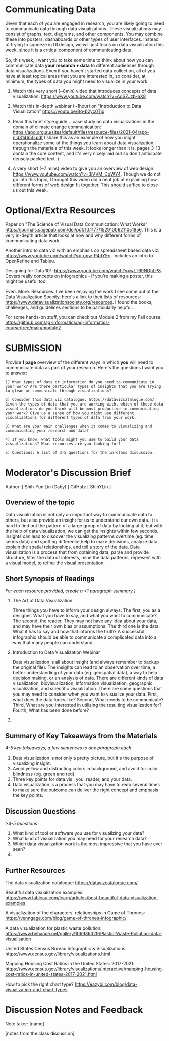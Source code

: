 # Communicating Data

Given that each of you are engaged in research, you are likely going to need to communicate data through data visualizations. These visualizations may consist of graphs, text, diagrams, and other components. You may combine these into posters, dashaboards or other types of user interfaces. Instead of trying to squeeze in UI design, we will just focus on data visualization this week, since it is a critical component of communicating data.

So, this week, I want you to take some time to think about how you can communicate data **your research + data** to different audiences through data visualizations. Even if you haven't started data collection, all of you have at least topical areas that you are interested in, so consider, at minimum, the types of data you might need to visualize in your work.

1. Watch this very short (~8min) video that introduces concepts of data visualization: https://www.youtube.com/watch?v=AdSZJzb-aX8

2. Watch this in-depth webinar (~1hour) on "Introduction to Data Visualization"
   https://youtu.be/Bq-b2yc0Tig

3. Read this brief style guide + case study on data visualizations in the domain of climate change communication: https://apo.org.au/sites/default/files/resource-files/2021-04/apo-nid314650.pdf I share this as an example of how you might operationalize some of the things you learn about data visualization through the materials of this week. It looks longer than it is, pages 3-13 contain the core content, and it's very nicely laid out so don't anticipate densely packed text :)

4. A very short (~7 mins) video to give you an overview of web design: https://www.youtube.com/watch?v=3iVVM_DgWY4. Though we do not go into this topic, I thought this video did a neat job at explaining how different forms of web design fit together. This should suffice to close us out this week.

# Optional/Extra Resources

Paper on "The Science of Visual Data
Communication: What Works" https://journals.sagepub.com/doi/pdf/10.1177/15291006211051956. This is a very in-depth article that looks at how and why different forms of communicating data work.

Another intro to data viz with an emphasis on spreadsheet based data viz: https://www.youtube.com/watch?v=-opw-P4dYEg. Includes an intro to OpenRefine and Tableu.

Designing for Data 101: https://www.youtube.com/watch?v=wLT69NDhLP8. Covers really concepts on infographics - if you're making a poster, this might be useful too!

Even. More. Resources. I've been enjoying the work I see come out of the Data Visualization Soceity, here's a link to their lists of resources: https://www.datavisualizationsociety.org/resources. I found the books, challenges, and guidelines sections to be particularly helpful.

For some hands-on stuff, you can check out Module 2 from my Fall course: https://github.com/ag-informatics/ag-informatics-course/tree/main/module2

# SUBMISSION

Provide **1 page** overview of the different ways in which **you** will need to communicate data as part of your research. Here's the questions I want you to answer:

    1) What types of data or information do you need to communicate in your work? Are there particular types of insights that you are trying to glean or communicate through visualizations?

    2) Consider this data viz catalogue: https://datavizcatalogue.com/ Given the types of data that you are working with, which of these data visualizations do you think will be most productive in communicating your work? Give us a sense of how you might use different visualizations for different types of data from your work.

    3) What are your main challenges when it comes to visualizing and communicating your research and data?

    4) If you know, what tools might you use to build your data visualizations? What resources are you looking for?

    5) Questions: A list of 3-5 questions for the in-class discussion.

# Moderator's Discussion Brief

Author: [ Shih-Yun Lin (Gaby) ]
GitHub: [ ShihYLin ]

## Overview of the topic

Data visualization is not only an important way to communicate data to others, but also provide an insight for us to understand our own data. It is hard to find out the pattern of a large group of data by looking at it, but with the help of data visualization, we can get the insights within few seconds. Insights can lead to discover the visualizing patterns overtime (eg. time series data) and spotting difference,help to make decisions, analyze data, explain the spatial relationships, and tell a story of the data. Data visualization is a process that from obtaining data, parse and provide structure, filter the data of interests, mine the data patterns, represent with a visual model, to refine the visual presentation.

## Short Synopsis of Readings

_For each resource provided, create a <1 paragraph summary.]_

1. The Art of Data Visualization

    Three things you have to inform your design always: The first, you as a designer. What you have to say, and what you want to communicate? The second, the reader. They may not have any idea about your data, and may have their own bias or assumptions. The third one is the data. What it has to say and how that informs the truth? A successful infographic should be able to communicate a complicated data into a way that many people can understand.

2. Introduction to Data Visualization Webinar

    Data visualization is all about insight (and always remember to backup the original file). The insights can lead to an observation over time, a better understanding of your data (eg. geospatial data), a way to help decision making, or an analysis of data. There are different kinds of data visualization, biovisualization, information visualization, geographic visualization, and scientific visualization. There are some questions that you may need to consider when you want to visualize your data. First, what does the data looks like? Second, What needs to be communicate? Third, What are you interested in utilizing the resulting visualization for? Fourth, What has been done before?

3.

## Summary of Key Takeaways from the Materials

_4-5 key takeaways, a few sentences to one paragraph each_

1. Data visualization is not only a pretty picture, but it's the purpose of visualizing insight.
2. Avoid yellow and distracting colors in background, and avoid for color blindness (eg. green and red).
3. Three key points for data vis : you, reader, and your data.
4. Data visualization is a process that you may have to redo several times to make sure the outcome can deliver the right concept and emphasis the key points.

## Discussion Questions

_>4-5 questions_

1. What kind of tool or software you use for visualizing your data?
2. What kind of visualization you may need for your research data?
3. Which data visualization work is the most impressive that you have ever seen?
4.

## Further Resources

The data visualization catalogue:
https://datavizcatalogue.com/

Beautiful data visualization examples:
https://www.tableau.com/learn/articles/best-beautiful-data-visualization-examples

A visualization of the characters' relationships in Game of Thrones:
https://venngage.com/blog/game-of-thrones-infographic/

A data visualization for plastic waste pollution:
https://www.behance.net/gallery/106936329/Plastic-Waste-Pollution-data-visualisation

United States Census Bureau Infographic & Visualizations:
https://www.census.gov/library/visualizations.html

Mapping Housing Cost Ratios in the United States: 2017-2021:
https://www.census.gov/library/visualizations/interactive/mapping-housing-cost-ratios-in-united-states-2017-2021.html

How to pick the right chart type?
https://eazybi.com/blog/data-visualization-and-chart-types

# Discussion Notes and Feedback

Note taker: [name]

[notes from the class discussion]
